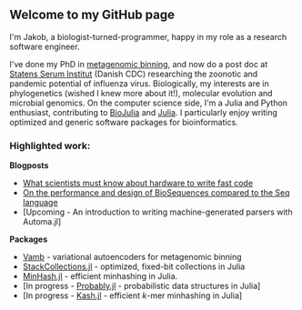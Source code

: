 ## Welcome to my GitHub page

I'm Jakob, a biologist-turned-programmer, happy in my role as a research software engineer.

I've done my PhD in [metagenomic binning](https://github.com/RasmussenLab/vamb), and now do a post doc at [Statens Serum Institut](https://github.com/ssi-dk) (Danish CDC) researching the zoonotic and pandemic potential of influenza virus. Biologically, my interests are in phylogenetics (wished I knew more about it!), molecular evolution and microbial genomics. On the computer science side, I'm a Julia and Python enthusiast, contributing to [BioJulia](https://biojulia.net/) and [Julia](https://github.com/JuliaLang/julia). I particularly enjoy writing optimized and generic software packages for bioinformatics.

### Highlighted work:

__Blogposts__

* [What scientists must know about hardware to write fast code](https://biojulia.net/post/hardware/)
* [On the performance and design of BioSequences compared to the Seq language](https://biojulia.net/post/seq-lang/)
* [Upcoming - An introduction to writing machine-generated parsers with Automa.jl]

__Packages__

* [Vamb](https://github.com/RasmussenLab/vamb) - variational autoencoders for metagenomic binning
* [StackCollections.jl](https://github.com/jakobnissen/StackCollections.jl) - optimized, fixed-bit collections in Julia
* [MinHash.jl](https://github.com/jakobnissen/MinHash.jl) - efficient minhashing in Julia.
* [In progress - [Probably.jl](https://github.com/jakobnissen/Probably.jl) - probabilistic data structures in Julia]
* [In progress - [Kash.jl](https://github.com/jakobnissen/Kash.jl) - efficient *k*-mer minhashing in Julia]
